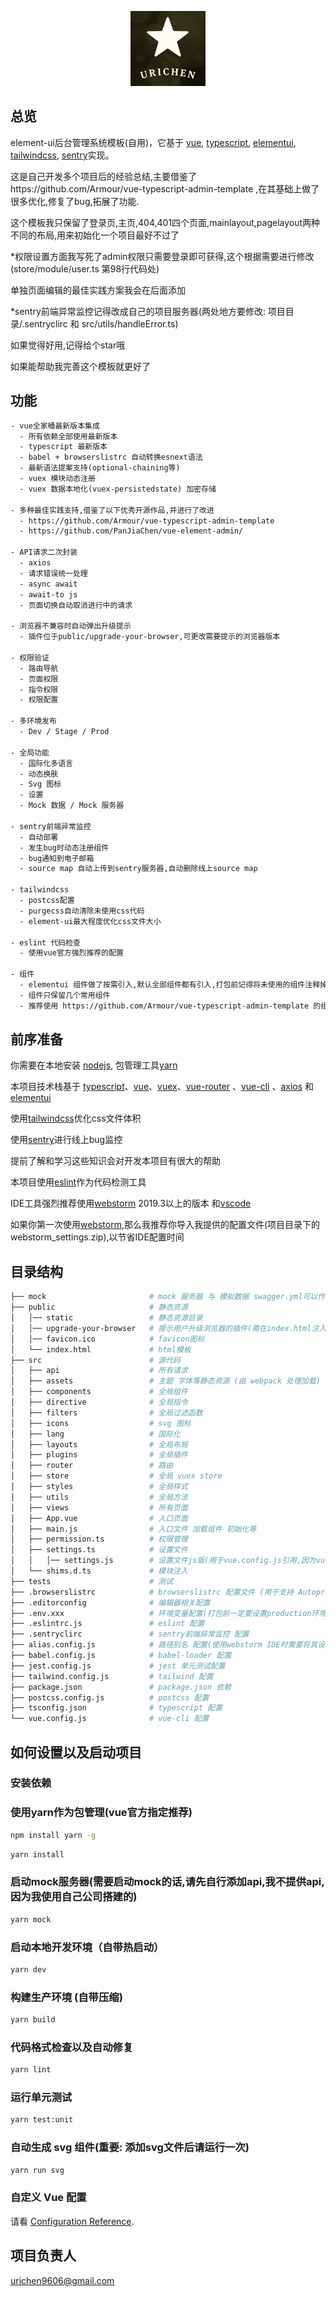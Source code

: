
<p align="center">
  <img width="120" src="src/assets/common/logo.png">
</p>

## 总览

element-ui后台管理系统模板(自用)，它基于 [vue](https://github.com/vuejs/vue), [typescript](https://www.typescriptlang.org/), [elementui](https://element.eleme.cn/), [tailwindcss](https://www.tailwindcss.cn/), [sentry](https://docs.sentry.io/)实现。

这是自己开发多个项目后的经验总结,主要借鉴了https://github.com/Armour/vue-typescript-admin-template ,在其基础上做了很多优化,修复了bug,拓展了功能.

这个模板我只保留了登录页,主页,404,401四个页面,mainlayout,pagelayout两种不同的布局,用来初始化一个项目最好不过了

*权限设置方面我写死了admin权限只需要登录即可获得,这个根据需要进行修改(store/module/user.ts 第98行代码处)

单独页面编辑的最佳实践方案我会在后面添加

*sentry前端异常监控记得改成自己的项目服务器(两处地方要修改: 项目目录/.sentryclirc 和 src/utils/handleError.ts)

如果觉得好用,记得给个star哦

如果能帮助我完善这个模板就更好了

## 功能

```txt
- vue全家桶最新版本集成
  - 所有依赖全部使用最新版本
  - typescript 最新版本
  - babel + browserslistrc 自动转换esnext语法
  - 最新语法提案支持(optional-chaining等)
  - vuex 模块动态注册
  - vuex 数据本地化(vuex-persistedstate) 加密存储
  
- 多种最佳实践支持,借鉴了以下优秀开源作品,并进行了改进
  - https://github.com/Armour/vue-typescript-admin-template
  - https://github.com/PanJiaChen/vue-element-admin/

- API请求二次封装
  - axios
  - 请求错误统一处理
  - async await
  - await-to js
  - 页面切换自动取消进行中的请求
  
- 浏览器不兼容时自动弹出升级提示
  - 插件位于public/upgrade-your-browser,可更改需要提示的浏览器版本

- 权限验证
  - 路由导航
  - 页面权限
  - 指令权限
  - 权限配置

- 多环境发布
  - Dev / Stage / Prod

- 全局功能
  - 国际化多语言
  - 动态换肤
  - Svg 图标
  - 设置
  - Mock 数据 / Mock 服务器
  
- sentry前端异常监控
  - 自动部署
  - 发生bug时动态注册组件
  - bug通知到电子邮箱
  - source map 自动上传到sentry服务器,自动删除线上source map
  
- tailwindcss
  - postcss配置
  - purgecss自动清除未使用css代码
  - element-ui最大程度优化css文件大小
  
- eslint 代码检查
  - 使用vue官方强烈推荐的配置

- 组件
  - elementui 组件做了按需引入,默认全部组件都有引入,打包前记得将未使用的组件注释掉(src/plugins/element-ui.ts)
  - 组件只保留几个常用组件
  - 推荐使用 https://github.com/Armour/vue-typescript-admin-template 的组件

```

## 前序准备

你需要在本地安装 [nodejs](http://nodejs.org/), 包管理工具[yarn](https://www.yarnpkg.com/lang/en/)

本项目技术栈基于 [typescript](https://www.typescriptlang.org/)、[vue](https://cn.vuejs.org/index.html)、[vuex](https://vuex.vuejs.org/zh-cn/)、[vue-router](https://router.vuejs.org/zh-cn/) 、[vue-cli](https://github.com/vuejs/vue-cli) 、[axios](https://github.com/axios/axios) 和 [elementui](https://element.eleme.cn/)

使用[tailwindcss](https://www.tailwindcss.cn/)优化css文件体积

使用[sentry](https://docs.sentry.io/)进行线上bug监控

提前了解和学习这些知识会对开发本项目有很大的帮助

本项目使用[eslint](https://eslint.bootcss.com/)作为代码检测工具

IDE工具强烈推荐使用[webstorm](https://www.jetbrains.com/webstorm/) 2019.3以上的版本 和[vscode](https://code.visualstudio.com/)

如果你第一次使用[webstorm](https://www.jetbrains.com/webstorm/),那么我推荐你导入我提供的配置文件(项目目录下的webstorm_settings.zip),以节省IDE配置时间

## 目录结构

```bash
├── mock                       # mock 服务器 与 模拟数据 swagger.yml可以作为api文档查看
├── public                     # 静态资源
│   │── static                 # 静态资源目录
│   │── upgrade-your-browser   # 提示用户升级浏览器的插件(需在index.html注入)
│   │── favicon.ico            # favicon图标
│   └── index.html             # html模板
├── src                        # 源代码
│   ├── api                    # 所有请求
│   ├── assets                 # 主题 字体等静态资源 (由 webpack 处理加载)
│   ├── components             # 全局组件
│   ├── directive              # 全局指令
│   ├── filters                # 全局过滤函数
│   ├── icons                  # svg 图标
│   ├── lang                   # 国际化
│   ├── layouts                # 全局布局
│   ├── plugins                # 全局插件
│   ├── router                 # 路由
│   ├── store                  # 全局 vuex store
│   ├── styles                 # 全局样式
│   ├── utils                  # 全局方法
│   ├── views                  # 所有页面
│   ├── App.vue                # 入口页面
│   ├── main.js                # 入口文件 加载组件 初始化等
│   ├── permission.ts          # 权限管理
│   ├── settings.ts            # 设置文件
│   │   │── settings.js        # 设置文件js版(用于vue.config.js引用,因为vue.config.js暂时不支持ts)
│   └── shims.d.ts             # 模块注入
├── tests                      # 测试
├── .browserslistrc            # browserslistrc 配置文件 (用于支持 Autoprefixer)
├── .editorconfig              # 编辑器相关配置
├── .env.xxx                   # 环境变量配置(打包前一定要设置production环境API地址)
├── .eslintrc.js               # eslint 配置
├── .sentryclirc               # sentry前端异常监控 配置
├── alias.config.js            # 路径别名 配置(使用webstorm IDE时需要将其设置为webpack配置文件才能正确解析路径别名)
├── babel.config.js            # babel-loader 配置
├── jest.config.js             # jest 单元测试配置
├── tailwind.config.js         # tailwind 配置
├── package.json               # package.json 依赖
├── postcss.config.js          # postcss 配置
├── tsconfig.json              # typescript 配置
└── vue.config.js              # vue-cli 配置
```

## 如何设置以及启动项目

### 安装依赖

### 使用yarn作为包管理(vue官方指定推荐)
```bash
npm install yarn -g
```

```bash
yarn install
```

### 启动mock服务器(需要启动mock的话,请先自行添加api,我不提供api,因为我使用自己公司搭建的)
```bash
yarn mock
```

### 启动本地开发环境（自带热启动）

```bash
yarn dev
```

### 构建生产环境 (自带压缩)

```bash
yarn build
```

### 代码格式检查以及自动修复

```bash
yarn lint
```

### 运行单元测试

```bash
yarn test:unit
```

### 自动生成 svg 组件(重要: 添加svg文件后请运行一次)

```bash
yarn run svg
```

### 自定义 Vue 配置

请看 [Configuration Reference](https://cli.vuejs.org/config/).

## 项目负责人
urichen9606@gmail.com
